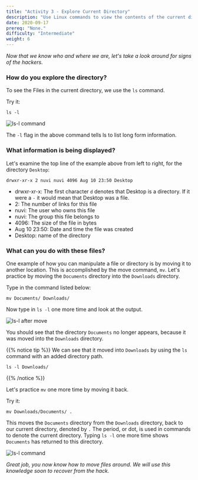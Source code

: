 ```yaml
---
title: "Activity 3 - Explore Current Directory"
description: "Use Linux commands to view the contents of the current directory"
date: 2020-09-17
prereq: "None."
difficulty: "Intermediate"
weight: 6
---
```


*Now that we know who and where we are, let's take a look around for signs of the hackers.*

### How do you explore the directory?

To see the Files in the current directory, we use the `ls` command.

Try it:
```
ls -l
```

![ls-l command](../images/03_ls-l.png?classes=border,shadow)

The `-l` flag in the above command tells ls to list long form information.

### What information is being displayed?

Let's examine the top line of the example above from left to right, for the directory `Desktop`:

```
drwxr-xr-x 2 nuvi nuvi 4096 Aug 10 23:50 Desktop
```

- drwxr-xr-x: The first character `d` denotes that Desktop is a directory. If it were a `-` it would mean that Desktop was a file.
- 2: The number of links for this file
- nuvi: The user who owns this file
- nuvi: The group this file belongs to
- 4096: The size of the file in bytes
- Aug 10 23:50: Date and time the file was created
- Desktop: name of the directory

### What can you do with these files?

One example of how you can manipulate a file or directory is by moving it to another location. This is accomplished by the move command, `mv`. Let's practice by moving the `Documents` directory into the `Downloads` directory. 

Type in the command listed below:
```
mv Documents/ Downloads/
```

Now type in `ls -l` one more time and look at the output.

![ls-l after move](../images/03_ls-l_after_move.PNG?classes=border,shadow)

You should see that the directory `Documents` no longer appears, because it was moved into the `Downloads` directory.

{{% notice tip %}}
We can see that it moved into `Downloads` by using the `ls` command with an added directory path.
```
ls -l Downloads/
```
{{% /notice %}}

Let's practice `mv` one more time by moving it back. 

Try it:
```
mv Downloads/Documents/ .
```

This moves the `Documents` directory from the `Downloads` directory, back to our current directory, denoted by `.` The period, or dot, is used in commands to denote the current directory. Typing `ls -l` one more time shows `Documents` has returned to this directory. 

![ls-l command](../images/03_ls-l.png?classes=border,shadow)

*Great job, you now know how to move files around. We will use this knowledge soon to recover from the hack.*
